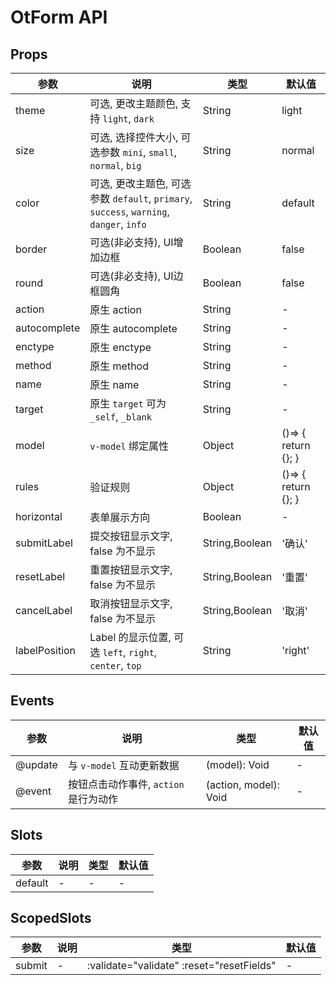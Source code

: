 # OtForm API

## Props

| 参数 | 说明 | 类型 | 默认值 |
| --- | --- | --- | --- |
| theme | 可选, 更改主题颜色, 支持 `light`, `dark` | String | light |
| size | 可选, 选择控件大小, 可选参数 `mini`, `small`, `normal`, `big` | String | normal |
| color | 可选, 更改主题色, 可选参数 `default`, `primary`, `success`, `warning`, `danger`, `info` | String | default |
| border | 可选(非必支持), UI增加边框 | Boolean | false |
| round | 可选(非必支持), UI边框圆角 | Boolean | false |
| action | 原生 action | String | - |
| autocomplete | 原生 autocomplete | String | - |
| enctype | 原生 enctype | String | - |
| method | 原生 method | String | - |
| name | 原生 name | String | - |
| target | 原生 `target` 可为 `_self`, `_blank` | String | - |
| model | `v-model` 绑定属性 | Object | ()=> {   return {}; } |
| rules | 验证规则 | Object | ()=> {   return {}; } |
| horizontal | 表单展示方向 | Boolean | - |
| submitLabel | 提交按钮显示文字, false 为不显示 | String,Boolean | '确认' |
| resetLabel | 重置按钮显示文字, false 为不显示 | String,Boolean | '重置' |
| cancelLabel | 取消按钮显示文字, false 为不显示 | String,Boolean | '取消' |
| labelPosition | Label 的显示位置, 可选 `left`, `right`, `center`, `top` | String | 'right' |

## Events

| 参数 | 说明 | 类型 | 默认值 |
| --- | --- | --- | --- |
| @update |  与 `v-model` 互动更新数据 | (model): Void | - |
| @event |  按钮点击动作事件, `action` 是行为动作 | (action, model): Void | - |

## Slots

| 参数 | 说明 | 类型 | 默认值 |
| --- | --- | --- | --- |
| default | - | - | - |

## ScopedSlots

| 参数 | 说明 | 类型 | 默认值 |
| --- | --- | --- | --- |
| submit | - | :validate="validate" :reset="resetFields" | - |

